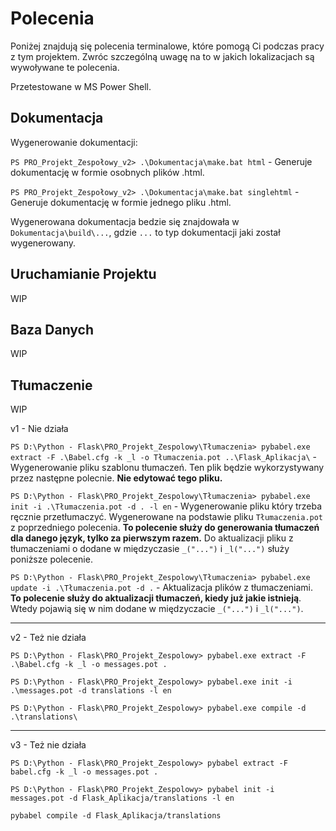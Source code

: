 # **Polecenia**

Poniżej znajdują się polecenia terminalowe, które pomogą Ci podczas pracy z tym projektem. Zwróc szczególną uwagę na to w jakich lokalizacjach są wywoływane te polecenia.

Przetestowane w MS Power Shell.

## **Dokumentacja**

Wygenerowanie dokumentacji:

`PS PRO_Projekt_Zespołowy_v2> .\Dokumentacja\make.bat html` - Generuje dokumentację w formie osobnych plików .html.

`PS PRO_Projekt_Zespołowy_v2> .\Dokumentacja\make.bat singlehtml` - Generuje dokumentację w formie jednego pliku .html.

Wygenerowana dokumentacja bedzie się znajdowała w `Dokumentacja\build\...`, gdzie `...` to typ dokumentacji jaki został wygenerowany.

## **Uruchamianie Projektu**

WIP

## **Baza Danych**

WIP

## **Tłumaczenie**

WIP

v1 - Nie działa

`PS D:\Python - Flask\PRO_Projekt_Zespolowy\Tłumaczenia> pybabel.exe extract -F .\Babel.cfg -k _l -o Tłumaczenia.pot ..\Flask_Aplikacja\` - Wygenerowanie pliku szablonu tłumaczeń. Ten plik będzie wykorzystywany przez następne polecnie. **Nie edytować tego pliku.**

`PS D:\Python - Flask\PRO_Projekt_Zespolowy\Tłumaczenia> pybabel.exe init -i .\Tłumaczenia.pot -d . -l en` - Wygenerowanie pliku który trzeba ręcznie przetłumaczyć. Wygenerowane na podstawie pliku `Tłumaczenia.pot` z poprzedniego polecenia. **To polecenie służy do generowania tłumaczeń dla danego język, tylko za pierwszym razem.** Do aktualizacji pliku z tłumaczeniami o dodane w międzyczasie `_("...")` i `_l("...")` służy poniższe polecenie.

`PS D:\Python - Flask\PRO_Projekt_Zespolowy\Tłumaczenia> pybabel.exe update -i .\Tłumaczenia.pot -d .` - Aktualizacja plików z tłumaczeniami. **To polecenie służy do aktualizacji tłumaczeń, kiedy już jakie istnieją**. Wtedy pojawią się w nim dodane w międzyczacie `_("...")` i `_l("...")`.

---

v2 - Też nie działa

`PS D:\Python - Flask\PRO_Projekt_Zespolowy> pybabel.exe extract -F .\Babel.cfg -k _l -o messages.pot .`

`PS D:\Python - Flask\PRO_Projekt_Zespolowy> pybabel.exe init -i .\messages.pot -d translations -l en`

`PS D:\Python - Flask\PRO_Projekt_Zespolowy> pybabel.exe compile -d .\translations\`

---

v3 - Też nie działa

`PS D:\Python - Flask\PRO_Projekt_Zespolowy> pybabel extract -F babel.cfg -k _l -o messages.pot .`

`PS D:\Python - Flask\PRO_Projekt_Zespolowy> pybabel init -i messages.pot -d Flask_Aplikacja/translations -l en`

`pybabel compile -d Flask_Aplikacja/translations`

